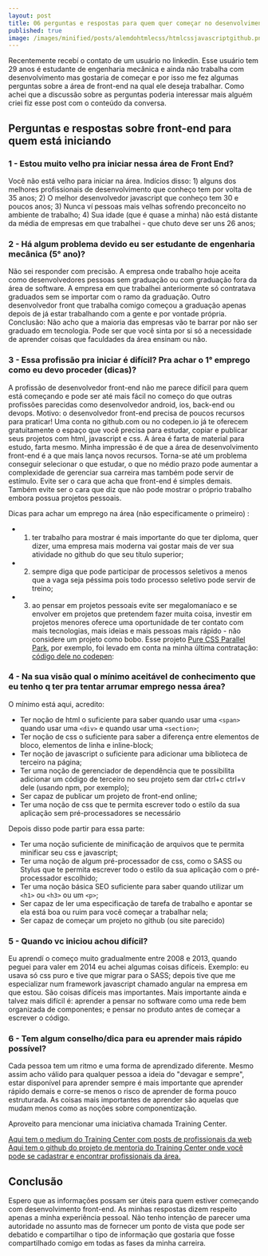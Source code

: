 ```yaml
---
layout: post
title: 06 perguntas e respostas para quem quer começar no desenvolvimento front-end.
published: true
image: /images/minified/posts/alemdohtmlecss/htmlcssjavascriptgithub.png
---
```


Recentemente recebí o contato de um usuário no linkedin. Esse usuário tem 29 anos é estudante de engenharia mecânica e ainda não trabalha com desenvolvimento mas gostaria de começar e por isso me fez algumas perguntas sobre a área de front-end na qual ele deseja trabalhar.
Como achei que a discussão sobre as perguntas poderia interessar mais alguém criei fiz esse post com o conteúdo da conversa.

## Perguntas e respostas sobre front-end para quem está iniciando

### 1 - Estou muito velho pra iniciar nessa área de Front End?

Você não está velho para iniciar na área. Indícios disso: 1) alguns dos melhores profissionais de desenvolvimento que conheço tem por volta de 35 anos; 2) O melhor desenvolvedor javascript que conheço tem 30 e poucos anos; 3) Nunca ví pessoas mais velhas sofrendo preconceito no ambiente de trabalho; 4) Sua idade (que é quase a minha) não está distante da média de empresas em que trabalhei - que chuto deve ser uns 26 anos;

### 2 - Há algum problema devido eu ser estudante de engenharia mecânica (5° ano)?

Não sei responder com precisão. A empresa onde trabalho hoje aceita como desenvolvedores pessoas sem graduação ou com graduação fora da área de software. A empresa em que trabalhei anteriormente só contratava graduados sem se importar com o ramo da graduação. Outro desenvolvedor front que trabalha comigo começou a graduação apenas depois de já estar trabalhando com a gente e por vontade própria. Conclusão: Não acho que a maioria das empresas vão te barrar por não ser graduado em tecnologia. Pode ser que você sinta por si só a necessidade de aprender coisas que faculdades da área ensinam ou não.

### 3 - Essa profissão pra iniciar é difícil? Pra achar o 1° emprego como eu devo proceder (dicas)?

A profissão de desenvolvedor front-end não me parece difícil para quem está começando e pode ser até mais fácil no começo do que outras profissões parecidas como desenvolvedor android, ios, back-end ou devops. Motivo: o desenvolvedor front-end precisa de poucos recursos para praticar! Uma conta no github.com ou no codepen.io já te oferecem gratuitamente o espaço que você precisa para estudar, copiar e publicar seus projetos com html, javascript e css. A área é farta de material para estudo, farta mesmo. Minha impressão é de que a área de desenvolvimento front-end é a que mais lança novos recursos. Torna-se até um problema conseguir selecionar o que estudar, o que no médio prazo pode aumentar a complexidade de gerenciar sua carreira mas também pode servir de estímulo. Evite ser o cara que acha que front-end é simples demais. Também evite ser o cara que diz que não pode mostrar o próprio trabalho embora possua projetos pessoais.

Dicas para achar um emprego na área (não especificamente o primeiro) : 

* 1) ter trabalho para mostrar é mais importante do que ter diploma, quer dizer, uma empresa mais moderna vai gostar mais de ver sua atividade no github do que seu título superior; 
* 2) sempre diga que pode participar de processos seletivos a menos que a vaga seja péssima pois todo processo seletivo pode servir de treino; 
* 3) ao pensar em projetos pessoais evite ser megalomaníaco e se envolver em projetos que pretendem fazer muita coisa, investir em projetos menores oferece uma oportunidade de ter contato com mais tecnologias, mais ideias e mais pessoas mais rápido - não considere um projeto como bobo. Esse projeto [Pure CSS Parallel Park](http://jotateles.com.br/pure-css-parallel-park), por exemplo, foi levado em conta na minha última contratação: [código dele no codepen](http://codepen.io/teles/pen/gbKeLR): 

### 4 - Na sua visão qual o mínimo aceitável de conhecimento que eu tenho q ter pra tentar arrumar emprego nessa área?

O mínimo está aqui, acredito:

* Ter noção de html o suficiente para saber quando usar uma `<span>` quando usar uma `<div>` e quando usar uma `<section>`;
* Ter noção de css o suficiente para saber a diferença entre elementos de bloco, elementos de linha e inline-block;
* Ter noção de javascript o suficiente para adicionar uma biblioteca de terceiro na página;
* Ter uma noção de gerenciador de dependência que te possibilita adicionar um código de terceiro no seu projeto sem dar ctrl+c ctrl+v dele (usando npm, por exemplo);
* Ser capaz de publicar um projeto de front-end online;
* Ter uma noção de css que te permita escrever todo o estilo da sua aplicação sem pré-processadores se necessário

Depois disso pode partir para essa parte:

* Ter uma noção suficiente de minificação de arquivos que te permita minificar seu css e javascript;
* Ter uma noção de algum pré-processador de css, como o SASS ou Stylus que te permita escrever todo o estilo da sua aplicação com o pré-processador escolhido;
* Ter uma noção básica SEO suficiente para saber quando utilizar um `<h1>` ou `<h3>` ou um `<p>`;
* Ser capaz de ler uma especificação de tarefa de trabalho e apontar se ela está boa ou ruim para você começar a trabalhar nela;
* Ser capaz de começar um projeto no github (ou site parecido)

### 5 - Quando vc iniciou achou difícil? 

Eu aprendí o começo muito gradualmente entre 2008 e 2013, quando peguei para valer em 2014 eu achei algumas coisas difíceis. Exemplo: eu usava só css puro e tive que migrar para o SASS; depois tive que me especializar num framework javascript chamado angular na empresa em que estou. São coisas difíceis mas importantes. Mais importante ainda e talvez mais difícil é: aprender a pensar no software como uma rede bem organizada de componentes; e pensar no produto antes de começar a escrever o código.

### 6 - Tem algum conselho/dica para eu aprender mais rápido possível?

Cada pessoa tem um ritmo e uma forma de aprendizado diferente. Mesmo assim acho válido para qualquer pessoa a ideia do "devagar e sempre", estar disponível para aprender sempre é mais importante que aprender rápido demais e corre-se menos o risco de aprender de forma pouco estruturada. As coisas mais importantes de aprender são aquelas que mudam menos como as noções sobre componentização.

Aproveito para mencionar uma iniciativa chamada Training Center.

[Aqui tem o medium do Training Center com posts de profissionais da web](https://medium.com/trainingcenter) 
[Aqui tem o github do projeto de mentoria do Training Center onde você pode se cadastrar e encontrar profissionais da área.](https://github.com/training-center)

## Conclusão

Espero que as informações possam ser úteis para quem estiver começando com desenvolvimento front-end. As minhas respostas dizem respeito apenas a minha experiência pessoal. Não tenho intenção de parecer uma autoridade no assunto mas de fornecer um ponto de vista que pode ser debatido e compartilhar o tipo de informação que gostaria que fosse compartilhado comigo em todas as fases da minha carreira.
